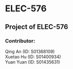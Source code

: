 # ELEC-576
## Project of ELEC-576
### Contributor:
Qing An (ID: S01368109)   
Xuetao Hu (ID: S01400934)  
Yuan Yuan (ID: S01435631)  
